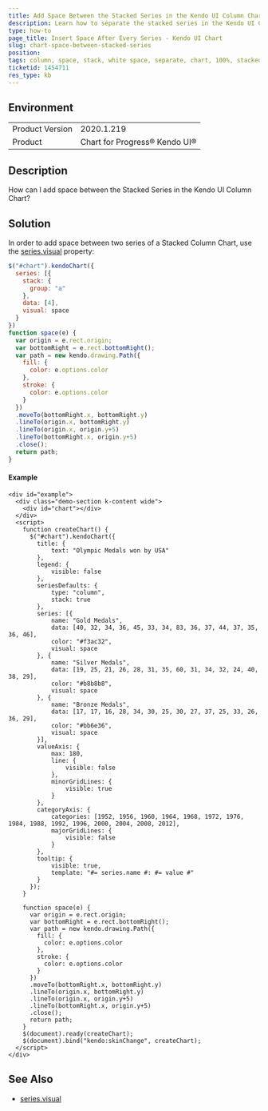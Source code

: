 ```yaml
---
title: Add Space Between the Stacked Series in the Kendo UI Column Chart
description: Learn how to separate the stacked series in the Kendo UI Column Chart by adding some space.
type: how-to
page_title: Insert Space After Every Series - Kendo UI Chart
slug: chart-space-between-stacked-series
position: 
tags: column, space, stack, white space, separate, chart, 100%, stacked, progressbar
ticketid: 1454711
res_type: kb
---
```


## Environment
<table>
	<tbody>
		<tr>
			<td>Product Version</td>
			<td>2020.1.219</td>
		</tr>
		<tr>
			<td>Product</td>
			<td>Chart for Progress® Kendo UI®</td>
		</tr>
	</tbody>
</table>


## Description
How can I add space between the Stacked Series in the Kendo UI Column Chart?

## Solution
In order to add space between two series of a Stacked Column Chart, use the [series.visual](https://docs.telerik.com/kendo-ui/api/javascript/dataviz/ui/chart/configuration/series.visual) property:

```javascript
$("#chart").kendoChart({
  series: [{ 
    stack: { 
      group: "a" 
    }, 
    data: [4], 
    visual: space
  }
})
function space(e) {
  var origin = e.rect.origin;
  var bottomRight = e.rect.bottomRight();
  var path = new kendo.drawing.Path({
    fill: {
      color: e.options.color
    },
    stroke: {
      color: e.options.color
    }
  })
  .moveTo(bottomRight.x, bottomRight.y)
  .lineTo(origin.x, bottomRight.y)
  .lineTo(origin.x, origin.y+5)
  .lineTo(bottomRight.x, origin.y+5)
  .close();
  return path;
}
```
#### Example

```dojo
<div id="example">
  <div class="demo-section k-content wide">
    <div id="chart"></div>
  </div>
  <script>
    function createChart() {
      $("#chart").kendoChart({
        title: {
            text: "Olympic Medals won by USA"
        },
        legend: {
            visible: false
        },
        seriesDefaults: {
            type: "column",
            stack: true
        },
        series: [{
            name: "Gold Medals",
            data: [40, 32, 34, 36, 45, 33, 34, 83, 36, 37, 44, 37, 35, 36, 46],
            color: "#f3ac32", 
            visual: space
        }, {
            name: "Silver Medals",
            data: [19, 25, 21, 26, 28, 31, 35, 60, 31, 34, 32, 24, 40, 38, 29],
            color: "#b8b8b8", 
            visual: space
        }, {
            name: "Bronze Medals",
            data: [17, 17, 16, 28, 34, 30, 25, 30, 27, 37, 25, 33, 26, 36, 29],
            color: "#bb6e36", 
            visual: space
        }],
        valueAxis: {
            max: 180,
            line: {
                visible: false
            },
            minorGridLines: {
                visible: true
            }
        },
        categoryAxis: {
            categories: [1952, 1956, 1960, 1964, 1968, 1972, 1976, 1984, 1988, 1992, 1996, 2000, 2004, 2008, 2012],
            majorGridLines: {
                visible: false
            }
        },
        tooltip: {
            visible: true,
            template: "#= series.name #: #= value #"
        }
      });
    }
    
    function space(e) {
      var origin = e.rect.origin;
      var bottomRight = e.rect.bottomRight();
      var path = new kendo.drawing.Path({
        fill: {
          color: e.options.color
        },
        stroke: {
          color: e.options.color
        }
      })
      .moveTo(bottomRight.x, bottomRight.y)
      .lineTo(origin.x, bottomRight.y)
      .lineTo(origin.x, origin.y+5)
      .lineTo(bottomRight.x, origin.y+5)
      .close();
      return path;
    }
    $(document).ready(createChart);
    $(document).bind("kendo:skinChange", createChart);
  </script>
</div>
```

## See Also
- [series.visual](https://docs.telerik.com/kendo-ui/api/javascript/dataviz/ui/chart/configuration/series.visual)
